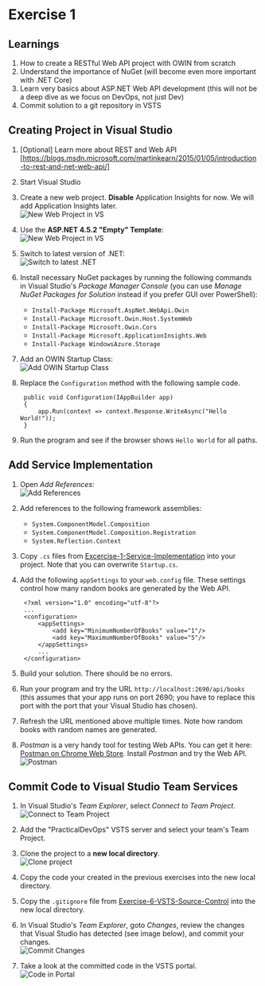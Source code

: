 # Exercise 1


## Learnings

1. How to create a RESTful Web API project with OWIN from scratch
1. Understand the importance of NuGet (will become even more important with .NET Core)
1. Learn very basics about ASP.NET Web API development (this will not be a deep dive as we focus on DevOps, not just Dev) 
1. Commit solution to a git repository in VSTS


## Creating Project in Visual Studio

1. [Optional] Learn more about REST and Web API [https://blogs.msdn.microsoft.com/martinkearn/2015/01/05/introduction-to-rest-and-net-web-api/]

1. Start Visual Studio

1. Create a new web project. **Disable** Application Insights for now. We will add Application Insights later.<br/> 
   ![New Web Project in VS](img/visual-studio-new-web-project.png)

1. Use the **ASP.NET 4.5.2 "Empty" Template**:<br/>
   ![New Web Project in VS](img/visual-studio-new-web-project-02.png)

1. Switch to latest version of .NET:<br/>
   ![Switch to latest .NET](img/switch-to-dotnet-4_6.png)

1. Install necessary NuGet packages by running the following commands in Visual Studio's *Package Manager Console* (you can use *Manage NuGet Packages for Solution* instead if you prefer GUI over PowerShell):
   * `Install-Package Microsoft.AspNet.WebApi.Owin`
   * `Install-Package Microsoft.Owin.Host.SystemWeb`
   * `Install-Package Microsoft.Owin.Cors`
   * `Install-Package Microsoft.ApplicationInsights.Web`
   * `Install-Package WindowsAzure.Storage`

1. Add an OWIN Startup Class:<br/>
   ![Add OWIN Startup Class](img/create-startup-class.png)

1. Replace the `Configuration` method with the following sample code.
   ```
    public void Configuration(IAppBuilder app)
    {
        app.Run(context => context.Response.WriteAsync("Hello World!"));
    }
   ```

1. Run the program and see if the browser shows `Hello World` for all paths.


## Add Service Implementation

1. Open *Add References*:<br/>
   ![Add References](img/add-references.png)

1. Add references to the following framework assemblies:
   * `System.ComponentModel.Composition`
   * `System.ComponentModel.Composition.Registration`
   * `System.Reflection.Context`

1. Copy `.cs` files from [Excercise-1-Service-Implementation](Assets/Exercise-1-Service-Implementation) into your project. Note that you can overwrite `Startup.cs`.

1. Add the following `appSettings` to your `web.config` file. These settings control how many random books are generated by the Web API.
   ```
    <?xml version="1.0" encoding="utf-8"?>
    ...
    <configuration>
        <appSettings>
            <add key="MinimumNumberOfBooks" value="1"/>
            <add key="MaximumNumberOfBooks" value="5"/>
        </appSettings>
        ...
    </configuration>
   ```

1. Build your solution. There should be no errors.

1. Run your program and try the URL `http://localhost:2690/api/books` (this assumes that your app runs on port 2690; you have to replace this port with the port that your Visual Studio has chosen).

1. Refresh the URL mentioned above multiple times. Note how random books with random names are generated.

1. *Postman* is a very handy tool for testing Web APIs. You can get it here: [Postman on Chrome Web Store](https://chrome.google.com/webstore/detail/postman/fhbjgbiflinjbdggehcddcbncdddomop). Install *Postman* and try the Web API.<br/>
   ![Postman](img/postman.png)
   
## Commit Code to Visual Studio Team Services

1. In Visual Studio's *Team Explorer*, select *Connect to Team Project*.<br/>
   ![Connect to Team Project](img/visual-studio-connect-project.png)

1. Add the "PracticalDevOps" VSTS server and select your team's Team Project.

1. Clone the project to a **new local directory**.<br/>
   ![Clone project](img/clone-project.png)

1. Copy the code your created in the previous exercises into the new local directory.

1. Copy the `.gitignore` file from [Exercise-6-VSTS-Source-Control](Assets/Exercise-6-VSTS-Source-Control/.gitignore) into the new local directory.

1. In Visual Studio's *Team Explorer*, goto *Changes*, review the changes that Visual Studio has detected (see image below), and commit your changes.<br/>
   ![Commit Changes](img/commit-changs.png)

1. Take a look at the committed code in the VSTS portal.<br/>
   ![Code in Portal](img/code-in-vsts.png)
